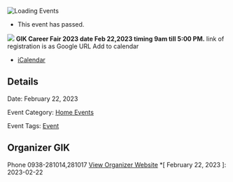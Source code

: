 ![Loading Events](https://giki.edu.pk/event/career-fair-2023/)
  * This event has passed.


![](https://giki.edu.pk/event/career-fair-2023/)
**GIK Career Fair 2023 date Feb 22,2023 timing 9am till 5:00 PM.**
link of registration is as
Google URL
Add to calendar 
  * [ iCalendar ](webcal://giki.edu.pk/event/career-fair-2023/?ical=1)


##  Details  

Date: 
     February 22, 2023  

Event Category:
    [Home Events](https://giki.edu.pk/events/category/home_events/) 

Event Tags:
    [Event](https://giki.edu.pk/events/tag/event/)
## Organizer      GIK  

Phone 
     0938-281014,281017       [View Organizer Website](https://www.giki.edu.pk)
  *[ February 22, 2023 ]: 2023-02-22
